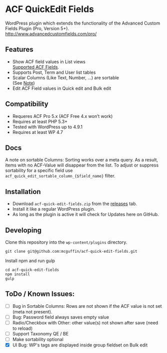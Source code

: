 ACF QuickEdit Fields
====================

WordPress plugin which extends the functionality of the Advanced Custom Fields Plugin (Pro, Version 5+).  
http://www.advancedcustomfields.com/pro/

Features
--------
 - Show ACF field values in List views  
   [Supported ACF Fields](https://github.com/mcguffin/acf-quick-edit-fields/wiki/Supported-ACF-Fields).
 - Supports Post, Term and User list tables
 - Scalar Columns (Like Text, Number, ...) are sortable  
   (See [Note](#known-issues))
 - Edit ACF Field values in Quick edit and Bulk edit

Compatibility
-------------
 - Requeres ACF Pro 5.x (ACF Free 4.x won’t work)
 - Requires at least PHP 5.3+
 - Tested with WordPress up to 4.9.1
 - Requires at least WP 4.7

Docs
----

A note on sortable Columns: Sorting works over a meta query. As a result, items
with no ACF-Value will disappear from the list. To adjust or suppress sortability
for a specific field use `acf_quick_edit_sortable_column_{$field_name}` filter.


Installation
------------

 - Download `acf-quick-edit-fields.zip` from the [releases](../../releases/latest) tab.
 - Install it like a regular WordPress plugin.
 - As long as the plugin is active it will check for Updates here on GitHub.


Developing
----------

Clone this repository into the `wp-content/plugins` directory.

    git clone git@github.com:mcguffin/acf-quick-edit-fields.git

Install npm and run gulp

    cd acf-quick-edit-fields
    npm install
    gulp


ToDo / Known Issues:
-----
 - [ ] Bug in Sortable Columns: Rows are not shown if the ACF value is not set (meta not present).
 - [ ] Bug: Password field always saves empty value
 - [ ] Radio/Checkbox with Other: other value(s) not shown after save (need to reload)
 - [ ] Support Taxonomy QE / BE
 - [ ] Make sortability optional
 - [x] UI Bug: WP's tags are displayed inside group fieldset on Bulk edit
